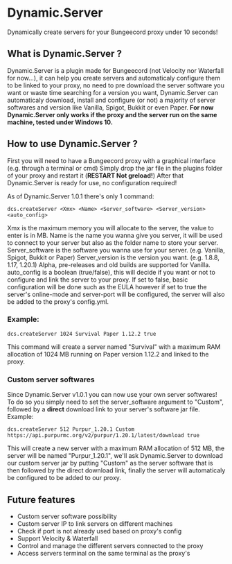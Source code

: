 # Dynamic.Server
Dynamically create servers for your Bungeecord proxy under 10 seconds!

## What is Dynamic.Server ?

Dynamic.Server is a plugin made for Bungeecord (not Velocity nor Waterfall for now...), it can help you create servers and automaticaly configure them to be linked to your proxy, no need to pre download the server software you want or waste time searching for a version you want, Dynamic.Server can automaticaly download, install and configure (or not) a majority of server softwares and version like Vanilla, Spigot, Bukkit or even Paper.
**For now Dynamic.Server only works if the proxy and the server run on the same machine, tested under Windows 10.**

## How to use Dynamic.Server ?

First you will need to have a Bungeecord proxy with a graphical interface (e.g. through a terminal or cmd)
Simply drop the jar file in the plugins folder of your proxy and restart it (**RESTART Not greload!**)
After that Dynamic.Server is ready for use, no configuration required!

As of Dynamic.Server 1.0.1 there's only 1 command:

`dcs.createServer <Xmx> <Name> <Server_software> <Server_version> <auto_config>`

Xmx is the maximum memory you will allocate to the server, the value to enter is in MB.
Name is the name you wanna give you server, it will be used to connect to your server but also as the folder name to store your server.
Server_software is the software you wanna use for your server. (e.g. Vanilla, Spigot, Bukkit or Paper)
Server_version is the version you want. (e.g. 1.8.8, 1.17, 1.20.1) Alpha, pre-releases and old builds are supported for Vanilla.
auto_config is a boolean (true/false), this will decide if you want or not to configure and link the server to your proxy. If set to false, basic configuration will be done such as the EULA however if set to true the server's online-mode and server-port will be configured, the server will also be added to the proxy's config.yml.

### Example:

`dcs.createServer 1024 Survival Paper 1.12.2 true`

This command will create a server named "Survival" with a maximum RAM allocation of 1024 MB running on Paper version 1.12.2 and linked to the proxy.

### Custom server softwares

Since Dynamic.Server v1.0.1 you can now use your own server softwares! To do so you simply need to set the server_software argument to "Custom", followed by a **direct** download link to your server's software jar file. Example:

`dcs.createServer 512 Purpur_1.20.1 Custom https://api.purpurmc.org/v2/purpur/1.20.1/latest/download true`

This will create a new server with a maximum RAM allocation of 512 MB, the server will be named "Purpur_1.20.1", we'll ask Dynamic.Server to download our custom server jar by putting "Custom" as the server software that is then followed by the direct download link, finally the server will automaticaly be configured to be added to our proxy.

## Future features

- Custom server software possibility
- Custom server IP to link servers on different machines
- Check if port is not already used based on proxy's config
- Support Velocity & Waterfall
- Control and manage the different servers connected to the proxy
- Access servers terminal on the same terminal as the proxy's
